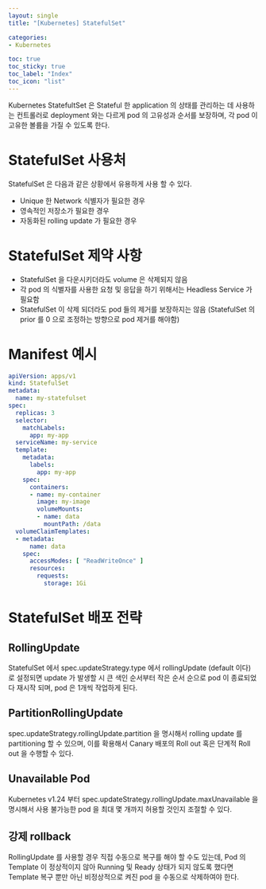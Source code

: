 ```yaml
---
layout: single
title: "[Kubernetes] StatefulSet"

categories:
- Kubernetes

toc: true
toc_sticky: true
toc_label: "Index"
toc_icon: "list"
---
```


Kubernetes StatefultSet 은 Stateful 한 application 의 상태를 관리하는 데 사용하는 컨트롤러로 deployment 와는 다르게 pod 의 고유성과 순서를 보장하며, 각 pod 이 고유한 볼륨을 가질 수 있도록 한다.

# StatefulSet 사용처

StatefulSet 은 다음과 같은 상황에서 유용하게 사용 할 수 있다.

- Unique 한 Network 식별자가 필요한 경우
- 영속적인 저장소가 필요한 경우
- 자동화된 rolling update 가 필요한 경우

# StatefulSet 제약 사항

- StatefulSet 을 다운시키더라도 volume 은 삭제되지 않음
- 각 pod 의 식별자를 사용한 요청 및 응답을 하기 위해서는 Headless Service 가 필요함
- StatefulSet 이 삭제 되더라도 pod 들의 제거를 보장하지는 않음 (StatefulSet 의 prior 를 0 으로 조정하는 방향으로 pod 제거를 해야함)

# Manifest 예시

```yaml
apiVersion: apps/v1
kind: StatefulSet
metadata:
  name: my-statefulset
spec:
  replicas: 3
  selector:
    matchLabels:
      app: my-app
  serviceName: my-service
  template:
    metadata:
      labels:
        app: my-app
    spec:
      containers:
      - name: my-container
        image: my-image
        volumeMounts:
        - name: data
          mountPath: /data
  volumeClaimTemplates:
  - metadata:
      name: data
    spec:
      accessModes: [ "ReadWriteOnce" ]
      resources:
        requests:
          storage: 1Gi
```

# StatefulSet 배포 전략

## RollingUpdate

StatefulSet 에서 spec.updateStrategy.type 에서 rollingUpdate (default 이다) 로 설정되면 update 가 발생할 시 큰 색인 순서부터 작은 순서 순으로 pod 이 종료되었다 재시작 되며, pod 은 1개씩 작업하게 된다.

## PartitionRollingUpdate

spec.updateStrategy.rollingUpdate.partition 을 명시해서 rolling update 를 partitioning 할 수 있으며, 이를 확용해서 Canary 배포의 Roll out 혹은 단계적 Roll out 을 수행할 수 있다.

## Unavailable Pod

Kubernetes v1.24 부터 spec.updateStrategy.rollingUpdate.maxUnavailable 을 명시해서 사용 불가능한 pod 을 최대 몇 개까지 허용할 것인지 조절할 수 있다.

## 강제 rollback

RollingUpdate 를 사용할 경우 직접 수동으로 복구를 해야 할 수도 있는데, Pod 의 Template 이 정상적이지 않아 Running 및 Ready 상태가 되지 않도록 했다면 Template 복구 뿐만 아닌 비정상적으로 켜진 pod 을 수동으로 삭제하여야 한다.